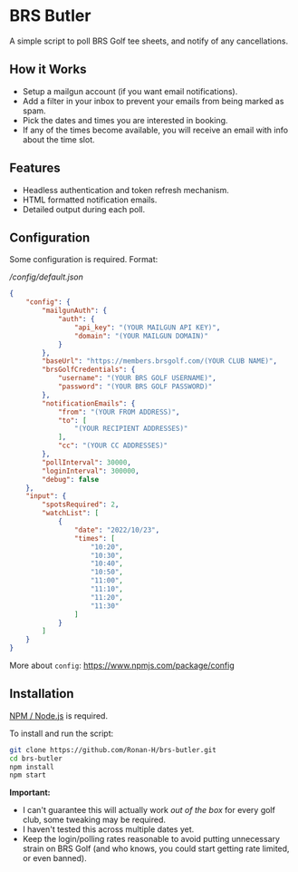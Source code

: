 
# BRS Butler

A simple script to poll BRS Golf tee sheets, and notify of any cancellations.

## How it Works
- Setup a mailgun account (if you want email notifications).
- Add a filter in your inbox to prevent your emails from being marked as spam.
- Pick the dates and times you are interested in booking.
- If any of the times become available, you will receive an email with info about the time slot.

## Features
- Headless authentication and token refresh mechanism.
- HTML formatted notification emails.
- Detailed output during each poll.

## Configuration

Some configuration is required. Format:

*/config/default.json*

```json
{
    "config": {
        "mailgunAuth": {
            "auth": {
                "api_key": "(YOUR MAILGUN API KEY)",
                "domain": "(YOUR MAILGUN DOMAIN)"
            }
        },
        "baseUrl": "https://members.brsgolf.com/(YOUR CLUB NAME)",
        "brsGolfCredentials": {
            "username": "(YOUR BRS GOLF USERNAME)",
            "password": "(YOUR BRS GOLF PASSWORD)"
        },
        "notificationEmails": {
            "from": "(YOUR FROM ADDRESS)",
            "to": [
                "(YOUR RECIPIENT ADDRESSES)"
            ],
            "cc": "(YOUR CC ADDRESSES)"
        },
        "pollInterval": 30000,
        "loginInterval": 300000,
        "debug": false
    },
    "input": {
        "spotsRequired": 2,
        "watchList": [
            {
                "date": "2022/10/23",
                "times": [
                    "10:20",
                    "10:30",
                    "10:40",
                    "10:50",
                    "11:00",
                    "11:10",
                    "11:20",
                    "11:30"
                ]
            }
        ]
    }
}
```

More about `config`: https://www.npmjs.com/package/config

## Installation

[NPM / Node.js](https://nodejs.org/en/download/) is required.

To install and run the script:

```sh
git clone https://github.com/Ronan-H/brs-butler.git
cd brs-butler
npm install
npm start
```

**Important:**
- I can't guarantee this will actually work *out of the box* for every golf club, some tweaking may be required.
- I haven't tested this across multiple dates yet.
- Keep the login/polling rates reasonable to avoid putting unnecessary strain on BRS Golf (and who knows, you could start getting rate limited, or even banned).
